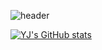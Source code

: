 ![header](https://capsule-render.vercel.app/api?type=waving&color=timeGradient&text=Welcome%20to%20YJ's%20GitHub%20👋&animation=twinkling&fontSize=35&fontAlignY=40&fontAlign=70&height=250)

[![YJ's GitHub stats](https://github-readme-stats.vercel.app/api?username=hershyYJ&include_all_commits=true&theme=nord&hide_border=true&count_private=true)](https://github.com/jiholee0/github-readme-stats)
